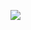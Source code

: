 <p align="left">  
    <img src="https://discord.c99.nl/widget/theme-3/322879386338459669.png" />
</p>
